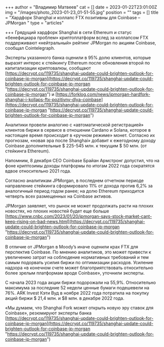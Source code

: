 +++
author = "Владимир Матвеев"
cat = []
date = 2023-01-22T23:01:00Z
img = "/images/photo_2023-01-23_01-51-55.jpg"
position = ""
tags = []
title = "Хардфорк Shanghai и коллапс FTX позитивны для Coinbase – JPMorgan "
type = "articles"

+++
Грядущий хардфорк Shanghai в сети Ethereum и статус «бенефициара проблем» криптоплатформ вслед за коллапсом FTX поддерживают «нейтральный» рейтинг JPMorgan по акциям Coinbase, сообщал Cointelegraph.

Эксперты указанного банка оценили в 95% долю клиентов, которые выразят интерес к стейкингу Ethereum после обновления второй по капитализации криптовалюы, сообщают [https://decrypt.co/119735/shanghai-update-could-brighten-outlook-for-coinbase-jp-morgan](https://decrypt.co/119735/shanghai-update-could-brighten-outlook-for-coinbase-jp-morgan "https://decrypt.co/119735/shanghai-update-could-brighten-outlook-for-coinbase-jp-morgan")  и [https://forklog.com/news/jpmorgan-hardfork-shanghai-i-kollaps-ftx-pozitivny-dlya-coinbase](https://decrypt.co/119735/shanghai-update-could-brighten-outlook-for-coinbase-jp-morgan "https://decrypt.co/119735/shanghai-update-could-brighten-outlook-for-coinbase-jp-morgan")

Аналитики провели аналогию с «автоматической регистрацией» клиентов биржи в сервисе в отношении Cardano и Solana, которое в настоящее время происходит в «ручном режиме» монет. Согласно их прогнозам, «новая эра после Shanghai» добавит к ежегодному доходу Coinbase дополнительные $ 225-545 млн. к текущим $ 50 млн. (от стейкинга Ethereum).

Напомним, 8 декабря CEO Coinbase Брайан Армстронг допустил, что на фоне криптозимы доходы платформы по итогам 2022 года сократятся вдвое относительно 2021 года.

Согласно аналитикам JPMorgan, в последнем отчетном периоде направление стейкинга сформировало 11% от дохода против 6,2% за аналогичный период годом ранее; на долю Ethereum приходится четверть всех размещенных на Coinbase активов.

JPMorgan заявляет, что рынок не может продолжать расти на плохих новостях, но плохих новостей будет еще больше [https://www.cnbc.com/2023/01/20/jpmorgan-says-stock-market-cant-keep-rising-on-bad-news.html](https://decrypt.co/119735/shanghai-update-could-brighten-outlook-for-coinbase-jp-morgan "https://decrypt.co/119735/shanghai-update-could-brighten-outlook-for-coinbase-jp-morgan")

В отличие от JPMorgan в Moody’s иначе оценили крах FTX для перспектив Coinbase. По мнению аналитиков, это может привести к увеличению затрат на соблюдение нормативных требований и тем самым подорвать усилия биржи по оптимизации расходов. Усиление надзора «в конечном счете может благоприятствовать относительно более зрелым платформам вроде Coinbase», уточнили эксперты.

C начала 2023 года акции биржи подорожали на 55,9%. Относительно максимума за последние 52 недели ценные бумаги подешевели на 76%. ARK Invest Кэти Вуд в ноябре 2022 года потратила на покупку акций биржи $ 21,4 млн. и $8 млн. в декабре 2022 года.

«Мы думаем, что Shanghai Fork может открыть новую эру ставок для Coinbase», резюмируют эксперты банка [https://decrypt.co/119735/shanghai-update-could-brighten-outlook-for-coinbase-jp-morgan](https://decrypt.co/119735/shanghai-update-could-brighten-outlook-for-coinbase-jp-morgan "https://decrypt.co/119735/shanghai-update-could-brighten-outlook-for-coinbase-jp-morgan")